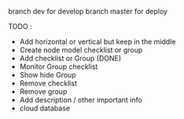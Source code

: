 branch dev for develop
branch master for deploy

TODO : 
- Add horizontal or vertical but keep in the middle
- Create node model checklist or group
- Add checklist or Group (DONE)
- Monitor Group checklist
- Show hide Group
- Remove checklist
- Remove group
- Add description / other important info
- cloud database